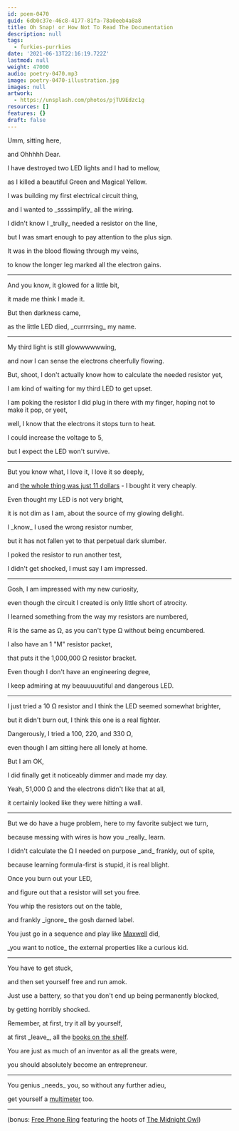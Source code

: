 ```yaml
---
id: poem-0470
guid: 6db0c37e-46c8-4177-81fa-78a0eeb4a8a8
title: Oh Snap! or How Not To Read The Documentation
description: null
tags:
  - furkies-purrkies
date: '2021-06-13T22:16:19.722Z'
lastmod: null
weight: 47000
audio: poetry-0470.mp3
image: poetry-0470-illustration.jpg
images: null
artwork:
  - https://unsplash.com/photos/pjTU9Edzc1g
resources: []
features: {}
draft: false
---
```


Umm, sitting here,

and Ohhhhh Dear.

I have destroyed two LED lights and I had to mellow,

as I killed a beautiful Green and Magical Yellow.

I was building my first electrical circuit thing,

and I wanted to \_ssssimplify\_ all the wiring.

I didn't know I \_trully\_ needed a resistor on the line,

but I was smart enough to pay attention to the plus sign.

It was in the blood flowing through my veins,

to know the longer leg marked all the electron gains.

---

And you know, it glowed for a little bit,

it made me think I made it.

But then darkness came,

as the little LED died, \_currrrsing\_ my name.

---

My third light is still glowwwwwwing,

and now I can sense the electrons cheerfully flowing.

But, shoot, I don't actually know how to calculate the needed resistor yet,

I am kind of waiting for my third LED to get upset.

I am poking the resistor I did plug in there with my finger, hoping not to make it pop, or yeet,

well, I know that the electrons it stops turn to heat.

I could increase the voltage to 5,

but I expect the LED won't survive.

---

But you know what, I love it, I love it so deeply,

and [the whole thing was just 11 dollars](https://www.amazon.com/gp/product/B01IH4VJRI/ref=ppx_yo_dt_b_asin_image_o00_s00?ie=UTF8\&psc=1) - I bought it very cheaply.

Even thought my LED is not very bright,

it is not dim as I am, about the source of my glowing delight.

I \_know\_ I used the wrong resistor number,

but it has not fallen yet to that perpetual dark slumber.

I poked the resistor to run another test,

I didn't get shocked, I must say I am impressed.

---

Gosh, I am impressed with my new curiosity,

even though the circuit I created is only little short of atrocity.

I learned something from the way my resistors are numbered,

R is the same as Ω, as you can't type Ω without being encumbered.

I also have an 1 "M" resistor packet,

that puts it the 1,000,000 Ω resistor bracket.

Even though I don't have an engineering degree,

I keep admiring at my beauuuuutiful and dangerous LED.

---

I just tried a 10 Ω resistor and I think the LED seemed somewhat brighter,

but it didn't burn out, I think this one is a real fighter.

Dangerously, I tried a 100, 220, and 330 Ω,

even though I am sitting here all lonely at home.

But I am OK,

I did finally get it noticeably dimmer and made my day.

Yeah, 51,000 Ω and the electrons didn't like that at all,

it certainly looked like they were hitting a wall.

---

But we do have a huge problem, here to my favorite subject we turn,

because messing with wires is how you \_really\_ learn.

I didn't calculate the Ω I needed on purpose \_and\_ frankly, out of spite,

because learning formula-first is stupid, it is real blight.

Once you burn out your LED,

and figure out that a resistor will set you free.

You whip the resistors out on the table,

and frankly \_ignore\_ the gosh darned label.

You just go in a sequence and play like [Maxwell](https://en.wikipedia.org/wiki/James_Clerk_Maxwell) did,

\_you want to notice\_ the external properties like a curious kid.

---

You have to get stuck,

and then set yourself free and run amok.

Just use a battery, so that you don't end up being permanently blocked,

by getting horribly shocked.

Remember, at first, try it all by yourself,

at first \_leave\_, all the [books on the shelf](https://www.youtube.com/watch?v=EeCh68a1GEg).

You are just as much of an inventor as all the greats were,

you should absolutely become an entrepreneur.

---

You genius \_needs\_ you, so without any further adieu,

get yourself a [multimeter](https://www.amazon.com/gp/product/B00066ZZO4/ref=ppx_yo_dt_b_asin_title_o00_s00?ie=UTF8\&psc=1) too.

---

(bonus: [Free Phone Ring](files/bonus-phone-ring.mp3) featuring the hoots of [The Midnight Owl](/permalink/69aaa7bf-688c-46ba-8782-66b0cccb574d/))
